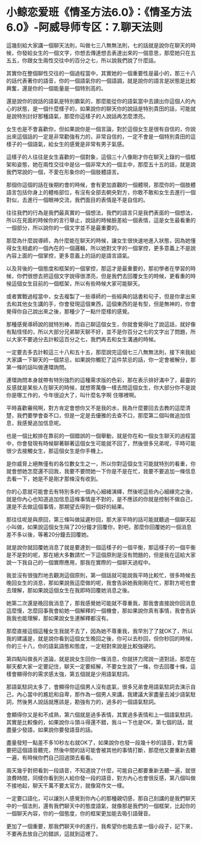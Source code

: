 # 小鲸恋爱班《情圣方法6.0》：《情圣方法6.0》-阿威导师专区：7.聊天法则

這幾刻給大家講一個聊天法則，叫做七三八無無法則，七的話就是說你在聊天的時候，你發給女生的一個文字，你想去傳達想去表達出來的一個意思，那麼她只在五五五，你跟女生兩性交往中的百分之七，所以說我們說了什麼話。

其實你在整個聊性交往的一個過程當中，其實她的一個重要性是最小的，那三十八的話代表著你的語音，你的一個語氣你的一個語調，就是說你的語言是狀態是比較興奮，還是你的一個能量是一個特別高的。

還是說你的說話的語氣是特別霸氣的，那麼能從你的語氣當中去讀出你這個人的內心的狀態，是一個什麼樣子的，如果說你的聊天你的說話是特別貴田的話，可能就是說特別討好那種語氣，那麼你這樣子的人說話再怎麼漂亮。

女生也是不會喜歡你，但如果說你是一個言論，對於這個女生是很有自信的，你說出來這個話的一定是非常勸強有力的，非常自信的，一定不會是一個特別貴田的這樣子的一個語氣，給女生的感覺是非常有男子氣感。

這樣子的人往往是女生喜歡的一個對象，這個三十八像剛才你在聊天上錄的一個框架和姿態，她在兩性交往中是佔一個非常大的一個主中，那麼五十五的話，就是說我們常說的一個，不愛在形象你的一個肢體語言。

那個你這個的話在後期約會的時候，會有更加直觀的一個體現，那麼你的一個肢體語言包括你身上的體格部位，有沒有全部去朝央對方，你敢不敢和女生去進行一個對似，去進行一個眼神交流，我們面目的表情是不是自信的。

往往我們的行為是我們最真實的一個想法，我們的語言只是我們表面的一個想法，所以在見面的時候你的言行舉止，說話的時候臉差給一個表情，這是女生最看重的一個部分，所以說你的一個文字並不是最重要的。

那麼為什麼說導師，為什麼能在聊天的時候，讓女生很快速地進入狀態，因為她懂得女生相處的一個內在的一個邏輯，所以她對文字的一個掌控，更多意義上不是說內容上面的一個掌控，更多意義上的話的是語言語氣。

以及背後的一個態度和框架的一個掌控，那這才是最重要的，那初學者在學習的時候，你們很想去把這個文字說得很漂亮，但是我們去回覆女生的時候，更看重的時候這個女生目前的一個框架，所以有些時候大家可能聊天。

或者實戰過程當中，女去複製了一些導師的一些經典的話書和句子，但是你拿出來去和其他女生講的手，你會發現這個東西，這個東西的是有型，但是無神的，你會覺得你自己說出來之後，那種少了一點什麼樣的感覺。

那種感覺導師說的就特別棒，而自己聊這個女生，你就會覺得吐了說這話，就好像有點怪怪的，所以大部分兄弟聊天聊不好，並不是你百分之七的文字出了問題，所以大家不要過分去計較這百分之七，我們再去和女生溝通的時候。

一定要去多去計較這三十八和五十五，那麼說完這個七三八無無法則，接下來我給大家講一下聊天的一個禁忌，如果說你觸犯了這件禁忌的話，你一定會被解分，那第一條的話叫做連環詢問。

連環詢問本身就帶有特別強烈的這種需求版的色彩，那在表示排好滿中了，最靈的反感就是某些人在聊天的時候，就想寄萬像一樣去問這個女生，你大部分你不是說你是哪工作的，今年很迫大了，叫什麼名字啊 住哪裡啊。

平時喜歡審飛啊，對方肯定會想你又不是我的水，我為什麼要回去去教的這麼清楚，我們要學會查不口，但是一定是去優雅的去查不口，那麼第二個叫做追加信息，我感覺追加信息呢。

也是一個比較排在靠前的一個錯誤的一個舉動，就是你在和一個女生聊天的過程當中，你會發現有時候聊著聊著這個女生可能就不回了，然後很多兄弟呢，平時可能很少去接觸女生，那這個女生是你手機上。

是你威脅上絕無僅有的各位數女生之一，所以你對這個女生可能就特別的看重，你就會想她怎麼還不回我，我要不要問她一下你是不是在忙，我要不要追加一條信息去看一下，她是不是剛才那條沒有收到。

你的心意就可能會去有特別多的一個內心細緒演繹，然後呢這些內心細緣完之後，就是你內心也知道追加信息這條事情是不對的，是不應該的你就是控制不做自己，還是不去做這個事情，那期望去得到一個好的結果。

那往往呢是與原回，第三條叫做延遲秒回，那大家平時的話可能就聽過一個聊天起小叫做，如果說這個女生隔了20分鐘才回覆你，對吧，那麼你回覆她的一個消息差不多以後，等著20分鐘去回覆她。

就是說你就回覆她消息了就是要達到一個這樣子的一個平衡，那這樣子的一個平衡是不是對的呢，那在絕大多數請忙一下這個原則是沒有問題的，但是我在這給大家說一下我自己的一個實際應用，那我在實際的一個聊天過程中。

我並沒有很強烈地去觀測這個原則，第一個話就可能說我平時比較忙，很多時候去晚回女生的消息，那如果說我這麼做的呢，我會告訴她我剛剛在忙，那對方呢也會去理解，那如果說這個女生在我即時回覆她消息之後。

她第二次還是晚回我消息了，那我感覺她可能就不尊重我，那我會直接說你回消息這麼慢，怎麼回事我會給她一個解釋的一個機會，那如果說你真有事情，我會告訴我我也能理解，那如果說女生連解釋都沒有。

那麼直接這個這種女生我就不去了，因為她不尊重我，我早別了了就OK了，所以我的建議是，就是說你看到這個女生晚回之後，你可以去秒回，但你秒回的時候，你的三十八，你的語氣語態和態度，一定相對來說是比較強硬的。

第四點叫做長片道論，就是說女生回你一條消息，你就拼力爬說一道對話，那麼在聊天都大家一定要記住，聊天一定要經解，不要女生說了一條，你去回覆十條，這樣會顯得你的需求感太強，第五個就是少用語氣駐詞。

那語氣駐詞太多了，會顯得你這個男人沒有底氣，很多兄弟會用語氣駐詞去演示自己，內心當中的尷尬和自卑，那作為一個男人來講，我建議大家盡量去減少語氣駐詞，然後男人說話就應該是，勘強有力的，過多的一個語氣駐詞。

會顯得你又是和不成熟，第六個就是過多表情，其實過多表情和上一個語氣駐詞，其實是比較像的，如果說你斗頭斗得還不錯，我斗一下也是OK，第七個的話，就盡量少發語，如果說你要發語音的話。

盡量發短一點差不多10秒左右就OK了，如果說你也發一段幾十秒的語音，對方需要把這個語音聽完，然後中間的話可能會被其他的事情打斷，那麼他又要重新去聽一遍，有時候你們自己回過頭去看看。

兩天幾乎對把看到一段語音，不知道說了什麼，可能自己都要重新去聽一遍，就很浪費時間，同樣你看到別人給你發一段的語音，對方內心也會很反感，第八個叫做不接地起，聊天千萬不要太官方，就像寫作文一樣。

一定要口語化，可以讓別人感覺到你內心的那種親切感，那自己刻講的是我們聊天中的一個法則，還有我們聊天中的態度語氣，就像那是我們的一個框架，比起你的一個聊天內容，你的一個態度，你的框架更加能去吸引語聲音。

更加了一個重要，那我們聊天中的進行，我希望你也能去拿一個小段子，記下來，不要再去放自己的錯誤，這就到這裡了。